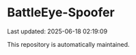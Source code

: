 # BattleEye-Spoofer

Last updated: 2025-06-18 02:19:09

This repository is automatically maintained.
